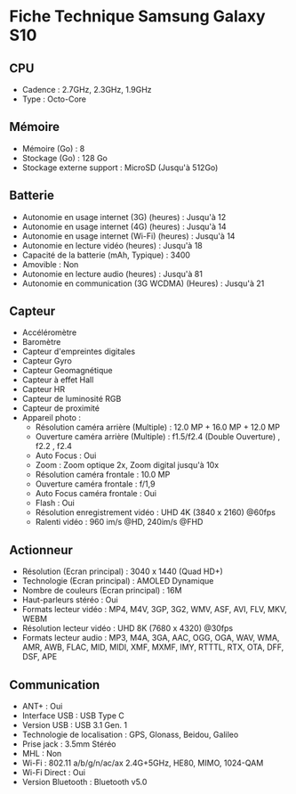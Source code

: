 # Fiche Technique Samsung Galaxy S10

## CPU
- Cadence : 2.7GHz, 2.3GHz, 1.9GHz
- Type : Octo-Core

## Mémoire
- Mémoire (Go) : 8
- Stockage (Go) : 128 Go
- Stockage externe support : MicroSD (Jusqu'à 512Go)

## Batterie
- Autonomie en usage internet (3G) (heures) : Jusqu'à 12
- Autonomie en usage internet (4G) (heures) : Jusqu'à 14
- Autonomie en usage internet (Wi-Fi) (heures) : Jusqu'à 14
- Autonomie en lecture vidéo (heures) : Jusqu'à 18
- Capacité de la batterie (mAh, Typique) : 3400
- Amovible : Non
- Autonomie en lecture audio (heures) : Jusqu'à 81
- Autonomie en communication (3G WCDMA) (Heures) : Jusqu'à 21

## Capteur
- Accéléromètre
- Baromètre
- Capteur d'empreintes digitales
- Capteur Gyro
- Capteur Geomagnétique
- Capteur à effet Hall
- Capteur HR
- Capteur de luminosité RGB
- Capteur de proximité
- Appareil photo :
  - Résolution caméra arrière (Multiple) : 12.0 MP + 16.0 MP + 12.0 MP
  - Ouverture caméra arrière (Multiple) : f1.5/f2.4 (Double Ouverture) , f2.2 , f2.4
  - Auto Focus : Oui
  - Zoom : Zoom optique 2x, Zoom digital jusqu'à 10x
  - Résolution caméra frontale : 10.0 MP
  - Ouverture caméra frontale : f/1,9
  - Auto Focus caméra frontale : Oui
  - Flash : Oui
  - Résolution enregistrement vidéo : UHD 4K (3840 x 2160) @60fps
  - Ralenti vidéo : 960 im/s @HD, 240im/s @FHD

## Actionneur
- Résolution (Ecran principal) : 3040 x 1440 (Quad HD+)
- Technologie (Ecran principal) : AMOLED Dynamique
- Nombre de couleurs (Ecran principal) : 16M
- Haut-parleurs stéréo : Oui
- Formats lecteur vidéo : MP4, M4V, 3GP, 3G2, WMV, ASF, AVI, FLV, MKV, WEBM
- Résolution lecteur vidéo : UHD 8K (7680 x 4320) @30fps
- Formats lecteur audio : MP3, M4A, 3GA, AAC, OGG, OGA, WAV, WMA, AMR, AWB, FLAC, MID, MIDI, XMF, MXMF, IMY, RTTTL, RTX, OTA, DFF, DSF, APE

## Communication
- ANT+ : Oui
- Interface USB : USB Type C
- Version USB : USB 3.1 Gen. 1
- Technologie de localisation : GPS, Glonass, Beidou, Galileo
- Prise jack : 3.5mm Stéréo
- MHL : Non
- Wi-Fi : 802.11 a/b/g/n/ac/ax 2.4G+5GHz, HE80, MIMO, 1024-QAM
- Wi-Fi Direct : Oui
- Version Bluetooth : Bluetooth v5.0
